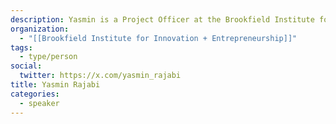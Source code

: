 ```yaml
---
description: Yasmin is a Project Officer at the Brookfield Institute for Innovation + Entrepreneurship. She supports the continuous adoption of policy innovation methods and tools by policymakers in order to deliver better public policies, programs and services for all Canadians.
organization:
  - "[[Brookfield Institute for Innovation + Entrepreneurship]]"
tags:
  - type/person
social:
  twitter: https://x.com/yasmin_rajabi
title: Yasmin Rajabi
categories:
  - speaker
---
```


